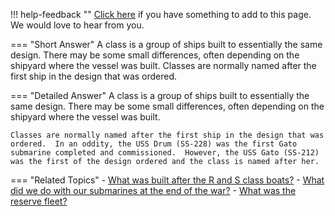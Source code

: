 !!! help-feedback ""
    [Click here](https://other.example.com/feedback) if you have something to add to this page. We would love to hear from you.

=== "Short Answer"
    A class is a group of ships built to essentially the same design. There may be some small differences, often depending on the shipyard where the vessel was built. Classes are normally named after the first ship in the design that was ordered.

=== "Detailed Answer"
    A class is a group of ships built to essentially the same design.  There may be some small differences, often depending on the shipyard where the vessel was built.
    
    Classes are normally named after the first ship in the design that was ordered.  In an oddity, the USS Drum (SS-228) was the first Gato submarine completed and commissioned.  However, the USS Gato (SS-212) was the first of the design ordered and the class is named after her.

=== "Related Topics"
    - [What was built after the R and S class boats?](./what-was-built-after-the-r-and-s-class-boats.md)
    - [What did we do with our submarines at the end of the war?](./what-did-we-do-with-our-submarines-at-the-end-of-the-war.md)
    - [What was the reserve fleet?](./what-was-the-reserve-fleet.md)
